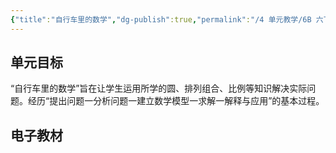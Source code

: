 ```yaml
---
{"title":"自行车里的数学","dg-publish":true,"permalink":"/4 单元教学/6B 六下/4-1 自行车里的数学/","dgPassFrontmatter":true,"noteIcon":""}
---
```



## 单元目标

“自行车里的数学”旨在让学生运用所学的圆、排列组合、比例等知识解决实际问题。经历“提出问题一分析问题一建立数学模型一求解一解释与应用”的基本过程。

## 电子教材

